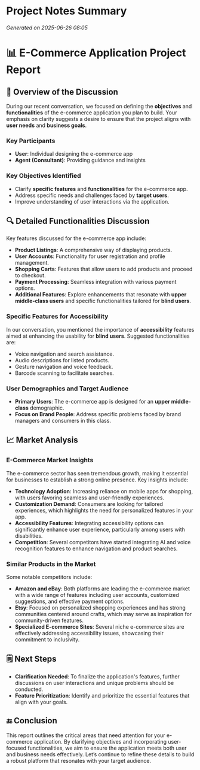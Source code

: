 # Project Notes Summary

*Generated on 2025-06-26 08:05*

# 📊 **E-Commerce Application Project Report**

## 📝 **Overview of the Discussion**
During our recent conversation, we focused on defining the **objectives** and **functionalities** of the e-commerce application you plan to build. Your emphasis on clarity suggests a desire to ensure that the project aligns with **user needs** and **business goals**.

### **Key Participants**
- **User**: Individual designing the e-commerce app
- **Agent (Consultant)**: Providing guidance and insights

### **Key Objectives Identified**
- Clarify **specific features** and **functionalities** for the e-commerce app.
- Address specific needs and challenges faced by **target users**.
- Improve understanding of user interactions via the application.

## 🔍 **Detailed Functionalities Discussion**
Key features discussed for the e-commerce app include:

- **Product Listings**: A comprehensive way of displaying products.
- **User Accounts**: Functionality for user registration and profile management.
- **Shopping Carts**: Features that allow users to add products and proceed to checkout.
- **Payment Processing**: Seamless integration with various payment options.
- **Additional Features**: Explore enhancements that resonate with **upper middle-class users** and specific functionalities tailored for **blind users**.

### **Specific Features for Accessibility**
In our conversation, you mentioned the importance of **accessibility** features aimed at enhancing the usability for **blind users**. Suggested functionalities are:

- Voice navigation and search assistance.
- Audio descriptions for listed products.
- Gesture navigation and voice feedback.
- Barcode scanning to facilitate searches.

### **User Demographics and Target Audience**
- **Primary Users**: The e-commerce app is designed for an **upper middle-class** demographic.
- **Focus on Brand People**: Address specific problems faced by brand managers and consumers in this class.

## 📈 **Market Analysis**
### **E-Commerce Market Insights**
The e-commerce sector has seen tremendous growth, making it essential for businesses to establish a strong online presence. Key insights include:

- **Technology Adoption**: Increasing reliance on mobile apps for shopping, with users favoring seamless and user-friendly experiences.
- **Customization Demand**: Consumers are looking for tailored experiences, which highlights the need for personalized features in your app.
- **Accessibility Features**: Integrating accessibility options can significantly enhance user experience, particularly among users with disabilities.
- **Competition**: Several competitors have started integrating AI and voice recognition features to enhance navigation and product searches.

### **Similar Products in the Market**
Some notable competitors include:

- **Amazon and eBay**: Both platforms are leading the e-commerce market with a wide range of features including user accounts, customized suggestions, and effective payment options.
- **Etsy**: Focused on personalized shopping experiences and has strong communities centered around crafts, which may serve as inspiration for community-driven features.
- **Specialized E-commerce Sites**: Several niche e-commerce sites are effectively addressing accessibility issues, showcasing their commitment to inclusivity.

## 🗒️ **Next Steps**
- **Clarification Needed**: To finalize the application's features, further discussions on user interactions and unique problems should be conducted.
- **Feature Prioritization**: Identify and prioritize the essential features that align with your goals.

## 🔚 **Conclusion**
This report outlines the critical areas that need attention for your e-commerce application. By clarifying objectives and incorporating user-focused functionalities, we aim to ensure the application meets both user and business needs effectively. Let’s continue to refine these details to build a robust platform that resonates with your target audience.